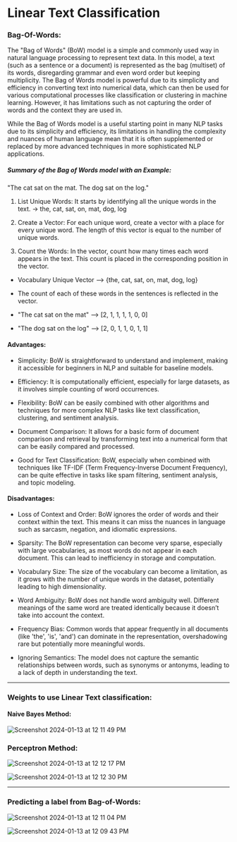 # Linear Text Classification


### Bag-Of-Words:

The "Bag of Words" (BoW) model is a simple and commonly used way in natural language processing to represent text data. In this model, a text (such as a sentence or a document) is represented as the bag (multiset) of its words, disregarding grammar and even word order but keeping multiplicity. The Bag of Words model is powerful due to its simplicity and efficiency in converting text into numerical data, which can then be used for various computational processes like classification or clustering in machine learning. However, it has limitations such as not capturing the order of words and the context they are used in.

While the Bag of Words model is a useful starting point in many NLP tasks due to its simplicity and efficiency, its limitations in handling the complexity and nuances of human language mean that it is often supplemented or replaced by more advanced techniques in more sophisticated NLP applications.

##### Summary of the Bag of Words model with an Example:

"The cat sat on the mat.
The dog sat on the log."

1. List Unique Words: It starts by identifying all the unique words in the text. -> the, cat, sat, on, mat, dog, log

2. Create a Vector: For each unique word, create a vector with a place for every unique word. The length of this vector is equal to the number of unique words.

3. Count the Words: In the vector, count how many times each word appears in the text. This count is placed in the corresponding position in the vector.


- Vocabulary Unique Vector --> {the, cat, sat, on, mat, dog, log}

- The count of each of these words in the sentences is reflected in the vector.
- "The cat sat on the mat" --> [2, 1, 1, 1, 1, 0, 0]
- "The dog sat on the log" --> [2, 0, 1, 1, 0, 1, 1]

   


#### Advantages:

- Simplicity: BoW is straightforward to understand and implement, making it accessible for beginners in NLP and suitable for baseline models.

- Efficiency: It is computationally efficient, especially for large datasets, as it involves simple counting of word occurrences.

- Flexibility: BoW can be easily combined with other algorithms and techniques for more complex NLP tasks like text classification, clustering, and sentiment analysis.

- Document Comparison: It allows for a basic form of document comparison and retrieval by transforming text into a numerical form that can be easily compared and processed.

- Good for Text Classification: BoW, especially when combined with techniques like TF-IDF (Term Frequency-Inverse Document Frequency), can be quite effective in tasks like spam filtering, sentiment analysis, and topic modeling.


#### Disadvantages:

- Loss of Context and Order: BoW ignores the order of words and their context within the text. This means it can miss the nuances in language such as sarcasm, negation, and idiomatic expressions.

- Sparsity: The BoW representation can become very sparse, especially with large vocabularies, as most words do not appear in each document. This can lead to inefficiency in storage and computation.

- Vocabulary Size: The size of the vocabulary can become a limitation, as it grows with the number of unique words in the dataset, potentially leading to high dimensionality.

- Word Ambiguity: BoW does not handle word ambiguity well. Different meanings of the same word are treated identically because it doesn’t take into account the context.

- Frequency Bias: Common words that appear frequently in all documents (like 'the', 'is', 'and') can dominate in the representation, overshadowing rare but potentially more meaningful words.

- Ignoring Semantics: The model does not capture the semantic relationships between words, such as synonyms or antonyms, leading to a lack of depth in understanding the text.


---

### Weights to use Linear Text classification:


#### Naive Bayes Method:


![Screenshot 2024-01-13 at 12 11 49 PM](https://github.com/kasteway/Natural_Language_Processing/assets/62068733/7edc0503-78c5-404a-8798-fcd493ecd6b3)


### Perceptron Method:

![Screenshot 2024-01-13 at 12 12 17 PM](https://github.com/kasteway/Natural_Language_Processing/assets/62068733/20b59985-b49c-4113-bab9-0a6e46e11c53)

![Screenshot 2024-01-13 at 12 12 30 PM](https://github.com/kasteway/Natural_Language_Processing/assets/62068733/42ecd190-60eb-4524-bd48-71161f0972d6)



---

### Predicting a label from Bag-of-Words:


![Screenshot 2024-01-13 at 12 11 04 PM](https://github.com/kasteway/Natural_Language_Processing/assets/62068733/10527d6b-0f73-4692-80c7-490a9f1d2771)



![Screenshot 2024-01-13 at 12 09 43 PM](https://github.com/kasteway/Natural_Language_Processing/assets/62068733/f8c838fb-201c-4298-8a2d-8c74533a061b)


